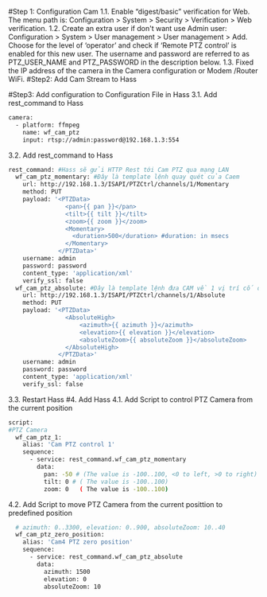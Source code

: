 #Step 1: Configuration Cam
1.1. Enable “digest/basic” verification for Web. The menu path is: Configuration > System > Security > Verification > Web verification.
1.2. Create an extra user if don't want use Admin user: Configuration > System > User management > User management > Add. Choose for the level of ‘operator’ and check if ‘Remote PTZ control’ is enabled for this new user. The username and password are referred to as PTZ_USER_NAME and PTZ_PASSWORD in the description below.
1.3. Fixed the IP address of the camera in the Camera configuration or Modem /Router WiFi.
#Step2: Add Cam Stream to Hass

#Step3: Add configuration to Configuration File in Hass
3.1. Add rest_command to Hass
```sh
camera:
  - platform: ffmpeg
    name: wf_cam_ptz
    input: rtsp://admin:password@192.168.1.3:554     
```
3.2. Add rest_command to Hass
```sh
rest_command: #Hass sẽ gửi HTTP Rest tới Cam PTZ qua mạng LAN
  wf_cam_ptz_momentary: #Đây là template lệnh quay quét của Caem
    url: http://192.168.1.3/ISAPI/PTZCtrl/channels/1/Momentary
    method: PUT
    payload: '<PTZData>
              	<pan>{{ pan }}</pan>
              	<tilt>{{ tilt }}</tilt>
              	<zoom>{{ zoom }}</zoom>
              	<Momentary>
                  <duration>500</duration> #duration: in msecs
              	</Momentary>
              </PTZData>'
    username: admin
    password: password
    content_type: 'application/xml'
    verify_ssl: false
  wf_cam_ptz_absolute: #Đây là template lệnh đưa CAM về 1 vị trí cố định
    url: http://192.168.1.3/ISAPI/PTZCtrl/channels/1/Absolute
    method: PUT
    payload: '<PTZData>
              	<AbsoluteHigh>
              	    <azimuth>{{ azimuth }}</azimuth>
              	    <elevation>{{ elevation }}</elevation>
              	    <absoluteZoom>{{ absoluteZoom }}</absoluteZoom>
              	</AbsoluteHigh>
              </PTZData>'
    username: admin
    password: password
    content_type: 'application/xml'
    verify_ssl: false
  ```
3.3. Restart Hass
#4. Add Hass
4.1. Add Script to control PTZ Camera from the current position
```sh
script:
#PTZ Camera
  wf_cam_ptz_1:
    alias: 'Cam PTZ control 1'
    sequence:
      - service: rest_command.wf_cam_ptz_momentary
        data:
          pan: -50 # (The value is -100..100, <0 to left, >0 to right)
          tilt: 0 # ( The value is -100..100) 
          zoom: 0   ( The value is -100..100)
```
4.2. Add Script to move PTZ Camera from the current posittion to predefined position

```sh
  # azimuth: 0..3300, elevation: 0..900, absoluteZoom: 10..40
  wf_cam_ptz_zero_position:
    alias: 'Cam4 PTZ zero position'
    sequence:
      - service: rest_command.wf_cam_ptz_absolute
        data:
          azimuth: 1500
          elevation: 0
          absoluteZoom: 10
   ```
